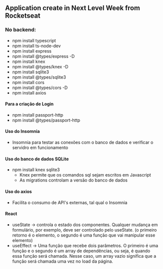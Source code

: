## Application create in Next Level Week from Rocketseat

### No backend:
- npm install typescript
- npm install ts-node-dev
- npm install express
- npm install @types/express -D
- npm install knex
- npm install @types/knex -D
- npm install sqlite3
- npm install @types/sqlite3
- npm install cors
- npm install @types/cors -D
- npm install axios

#### Para a criação de Login
- npm install passport-http
- npm install @types/passport-http

#### Uso do Insomnia
- Insomnia para testar as conexões com o banco de dados e verificar o servidro em funcionamento

#### Uso do banco de dados SQLite
- npm install knex sqlite3
  - Knex permite que os comandos sql sejam escritos em Javascript
  - As migrations controlam a versão do banco de dados

#### Uso do axios
- Facilita o consumo de API's externas, tal qual o Insomnia

#### React
- useState -> controla o estado dos componentes. Qualquer mudança em formulário, por exemplo, deve ser controlado pelo useState. (o primeiro retorno é o elemento, o segundo é uma função que vai manipular esse elemento)
- useEffect -> Uma função que recebe dois parâmetros. O primeiro é uma função e o segundo é um array de dependências, ou seja, é quando essa função será chamada. Nesse caso, um array vazio significa que a função será chamada uma vez no load da página.

